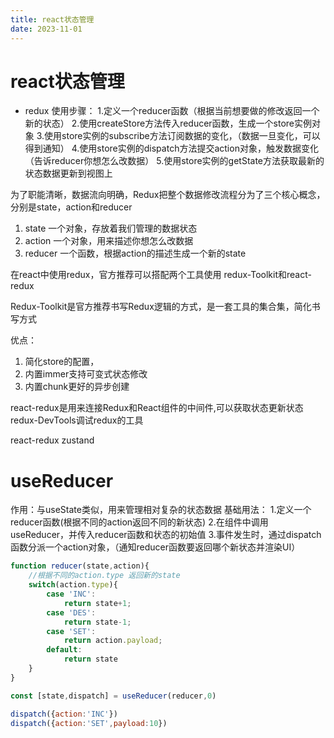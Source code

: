 ```yaml
---
title: react状态管理
date: 2023-11-01
---
```



# react状态管理

- redux 
使用步骤：
1.定义一个reducer函数（根据当前想要做的修改返回一个新的状态）
2.使用createStore方法传入reducer函数，生成一个store实例对象
3.使用store实例的subscribe方法订阅数据的变化，（数据一旦变化，可以得到通知）
4.使用store实例的dispatch方法提交action对象，触发数据变化（告诉reducer你想怎么改数据）
5.使用store实例的getState方法获取最新的状态数据更新到视图上


为了职能清晰，数据流向明确，Redux把整个数据修改流程分为了三个核心概念，分别是state，action和reducer

1. state  一个对象，存放着我们管理的数据状态
2. action 一个对象，用来描述你想怎么改数据
3. reducer 一个函数，根据action的描述生成一个新的state

在react中使用redux，官方推荐可以搭配两个工具使用 redux-Toolkit和react-redux

Redux-Toolkit是官方推荐书写Redux逻辑的方式，是一套工具的集合集，简化书写方式

优点：
1. 简化store的配置，
2. 内置immer支持可变式状态修改
3. 内置chunk更好的异步创建

react-redux是用来连接Redux和React组件的中间件,可以获取状态更新状态
redux-DevTools调试redux的工具

react-redux
zustand


# useReducer
作用：与useState类似，用来管理相对复杂的状态数据
基础用法：
1.定义一个reducer函数(根据不同的action返回不同的新状态)
2.在组件中调用useReducer，并传入reducer函数和状态的初始值
3.事件发生时，通过dispatch函数分派一个action对象，（通知reducer函数要返回哪个新状态并渲染UI）
```javascript
function reducer(state,action){
    //根据不同的action.type 返回新的state
    switch(action.type){
        case 'INC':
            return state+1;
        case 'DES':
            return state-1;
        case 'SET':
            return action.payload;
        default:
            return state
    }
}

const [state,dispatch] = useReducer(reducer,0)

dispatch({action:'INC'})
dispatch({action:'SET',payload:10})


```
